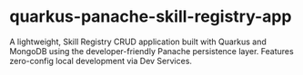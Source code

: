 # quarkus-panache-skill-registry-app
A lightweight, Skill Registry CRUD application built with Quarkus and MongoDB using the developer-friendly Panache persistence layer. Features zero-config local development via Dev Services.
